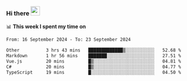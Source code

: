 ### Hi there <a href="https://www.gautamkrishnar.com/"><img src="https://media.giphy.com/media/hvRJCLFzcasrR4ia7z/giphy.gif" width="25px"></a>

📊 **This week I spent my time on**

<!--START_SECTION:waka-->

```txt
From: 16 September 2024 - To: 23 September 2024

Other          3 hrs 43 mins   █████████████▒░░░░░░░░░░░   52.68 %
Markdown       1 hr 56 mins    ███████░░░░░░░░░░░░░░░░░░   27.51 %
Vue.js         20 mins         █▒░░░░░░░░░░░░░░░░░░░░░░░   04.81 %
C#             20 mins         █▒░░░░░░░░░░░░░░░░░░░░░░░   04.77 %
TypeScript     19 mins         █░░░░░░░░░░░░░░░░░░░░░░░░   04.50 %
```

<!--END_SECTION:waka-->
